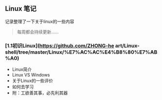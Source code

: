 ## Linux 笔记
记录整理了一下关于linux的一些内容

> 每周都会持续更新......



### [1.1初识Linux](https://github.com/ZHONG-he art/Linux-shell/tree/master/Linux/%E7%AC%AC%E4%B8%80%E7%AB%A0)
* Linux简介
* Linux VS Windows
* 关于Linux的一些评价
* 如何去学习
* 附：工欲善其事，必先利其器
